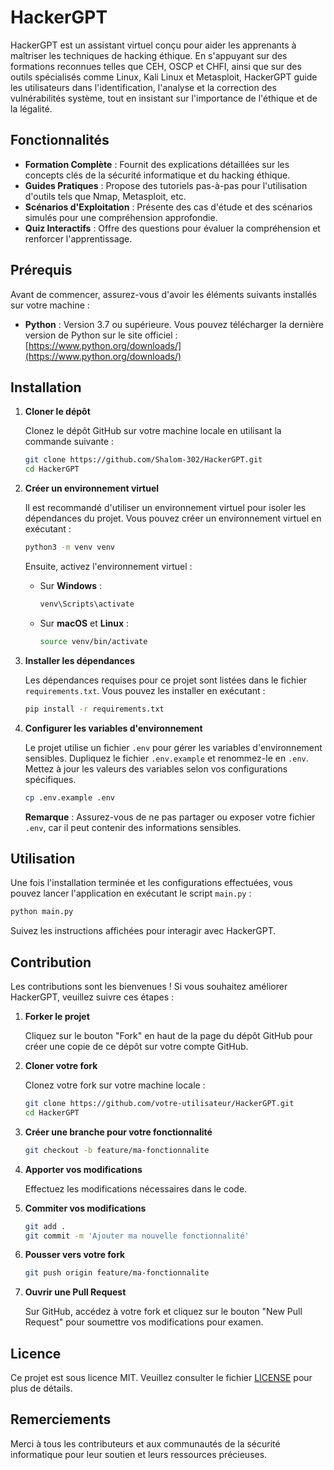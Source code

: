 
# HackerGPT

HackerGPT est un assistant virtuel conçu pour aider les apprenants à maîtriser les techniques de hacking éthique. En s'appuyant sur des formations reconnues telles que CEH, OSCP et CHFI, ainsi que sur des outils spécialisés comme Linux, Kali Linux et Metasploit, HackerGPT guide les utilisateurs dans l'identification, l'analyse et la correction des vulnérabilités système, tout en insistant sur l'importance de l'éthique et de la légalité.

## Fonctionnalités

- **Formation Complète** : Fournit des explications détaillées sur les concepts clés de la sécurité informatique et du hacking éthique.
- **Guides Pratiques** : Propose des tutoriels pas-à-pas pour l'utilisation d'outils tels que Nmap, Metasploit, etc.
- **Scénarios d'Exploitation** : Présente des cas d'étude et des scénarios simulés pour une compréhension approfondie.
- **Quiz Interactifs** : Offre des questions pour évaluer la compréhension et renforcer l'apprentissage.

## Prérequis

Avant de commencer, assurez-vous d'avoir les éléments suivants installés sur votre machine :

- **Python** : Version 3.7 ou supérieure. Vous pouvez télécharger la dernière version de Python sur le site officiel : [https://www.python.org/downloads/](https://www.python.org/downloads/)

## Installation

1. **Cloner le dépôt**

   Clonez le dépôt GitHub sur votre machine locale en utilisant la commande suivante :

   ```bash
   git clone https://github.com/Shalom-302/HackerGPT.git
   cd HackerGPT
   ```

2. **Créer un environnement virtuel**

   Il est recommandé d'utiliser un environnement virtuel pour isoler les dépendances du projet. Vous pouvez créer un environnement virtuel en exécutant :

   ```bash
   python3 -m venv venv
   ```

   Ensuite, activez l'environnement virtuel :

   - Sur **Windows** :

     ```bash
     venv\Scripts\activate
     ```

   - Sur **macOS** et **Linux** :

     ```bash
     source venv/bin/activate
     ```

3. **Installer les dépendances**

   Les dépendances requises pour ce projet sont listées dans le fichier `requirements.txt`. Vous pouvez les installer en exécutant :

   ```bash
   pip install -r requirements.txt
   ```

4. **Configurer les variables d'environnement**

   Le projet utilise un fichier `.env` pour gérer les variables d'environnement sensibles. Dupliquez le fichier `.env.example` et renommez-le en `.env`. Mettez à jour les valeurs des variables selon vos configurations spécifiques.

   ```bash
   cp .env.example .env
   ```

   **Remarque** : Assurez-vous de ne pas partager ou exposer votre fichier `.env`, car il peut contenir des informations sensibles.

## Utilisation

Une fois l'installation terminée et les configurations effectuées, vous pouvez lancer l'application en exécutant le script `main.py` :

```bash
python main.py
```

Suivez les instructions affichées pour interagir avec HackerGPT.

## Contribution

Les contributions sont les bienvenues ! Si vous souhaitez améliorer HackerGPT, veuillez suivre ces étapes :

1. **Forker le projet**

   Cliquez sur le bouton "Fork" en haut de la page du dépôt GitHub pour créer une copie de ce dépôt sur votre compte GitHub.

2. **Cloner votre fork**

   Clonez votre fork sur votre machine locale :

   ```bash
   git clone https://github.com/votre-utilisateur/HackerGPT.git
   cd HackerGPT
   ```

3. **Créer une branche pour votre fonctionnalité**

   ```bash
   git checkout -b feature/ma-fonctionnalite
   ```

4. **Apporter vos modifications**

   Effectuez les modifications nécessaires dans le code.

5. **Commiter vos modifications**

   ```bash
   git add .
   git commit -m 'Ajouter ma nouvelle fonctionnalité'
   ```

6. **Pousser vers votre fork**

   ```bash
   git push origin feature/ma-fonctionnalite
   ```

7. **Ouvrir une Pull Request**

   Sur GitHub, accédez à votre fork et cliquez sur le bouton "New Pull Request" pour soumettre vos modifications pour examen.

## Licence

Ce projet est sous licence MIT. Veuillez consulter le fichier [LICENSE](LICENSE) pour plus de détails.

## Remerciements

Merci à tous les contributeurs et aux communautés de la sécurité informatique pour leur soutien et leurs ressources précieuses.
